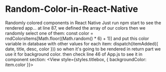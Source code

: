 # Random-Color-in-React-Native
 Randomly colored components in React Native
 Just run npm start to see the rendered app...
 at line 87, we defined the array of our colors then we randomly select one of them:
 const color = rndColorsItems[Math.floor((Math.random() * 6) + 1)]
 and put this color variable in database with other values for each item:
 dispatch(itemAdded({ date, title, desc, color }))
 so when it's going to be rendered in return part we use it for background color.
 then check line 46 of App.js to see it in component section:
 <View style={styles.titlebox, { backgroundColor: item.color }}>
